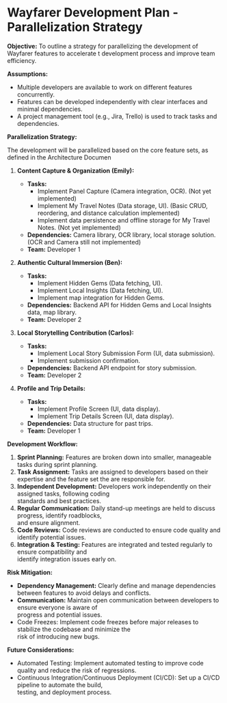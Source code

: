 # Wayfarer Development Plan - Parallelization Strategy
                                                                                                            
**Objective:** To outline a strategy for parallelizing the development of Wayfarer features to accelerate t 
development process and improve team efficiency.
                                                                                                            
**Assumptions:**
                                                                                                            
*   Multiple developers are available to work on different features concurrently.
*   Features can be developed independently with clear interfaces and minimal dependencies.
*   A project management tool (e.g., Jira, Trello) is used to track tasks and dependencies.

**Parallelization Strategy:**

The development will be parallelized based on the core feature sets, as defined in the Architecture Documen 

1.  **Content Capture & Organization (Emily):**
    *   **Tasks:**
        *   Implement Panel Capture (Camera integration, OCR). (Not yet implemented)
        *   Implement My Travel Notes (Data storage, UI). (Basic CRUD, reordering, and distance calculation implemented)
        *   Implement data persistence and offline storage for My Travel Notes. (Not yet implemented)
    *   **Dependencies:**  Camera library, OCR library, local storage solution. (OCR and Camera still not implemented)
    *   **Team:**  Developer 1

2.  **Authentic Cultural Immersion (Ben):**
    *   **Tasks:**
        *   Implement Hidden Gems (Data fetching, UI).
        *   Implement Local Insights (Data fetching, UI).
        *   Implement map integration for Hidden Gems.
    *   **Dependencies:**  Backend API for Hidden Gems and Local Insights data, map library.
    *   **Team:**  Developer 2

3.  **Local Storytelling Contribution (Carlos):**
    *   **Tasks:**
        *   Implement Local Story Submission Form (UI, data submission).
        *   Implement submission confirmation.
    *   **Dependencies:**  Backend API endpoint for story submission.
    *   **Team:**  Developer 2

4.  **Profile and Trip Details:**
    *   **Tasks:**
        *   Implement Profile Screen (UI, data display).
        *   Implement Trip Details Screen (UI, data display).
    *   **Dependencies:**  Data structure for past trips.
    *   **Team:**  Developer 1

**Development Workflow:**

1.  **Sprint Planning:**  Features are broken down into smaller, manageable tasks during sprint planning.   
2.  **Task Assignment:**  Tasks are assigned to developers based on their expertise and the feature set the 
are responsible for.
3.  **Independent Development:**  Developers work independently on their assigned tasks, following coding   
standards and best practices.
4.  **Regular Communication:**  Daily stand-up meetings are held to discuss progress, identify roadblocks,  
and ensure alignment.
5.  **Code Reviews:**  Code reviews are conducted to ensure code quality and identify potential issues.     
6.  **Integration & Testing:**  Features are integrated and tested regularly to ensure compatibility and    
identify integration issues early on.

**Risk Mitigation:**

*   **Dependency Management:**  Clearly define and manage dependencies between features to avoid delays and 
conflicts.
*   **Communication:**  Maintain open communication between developers to ensure everyone is aware of       
progress and potential issues.
*   Code Freezes: Implement code freezes before major releases to stabilize the codebase and minimize the   
risk of introducing new bugs.
                                                                                                            
**Future Considerations:**
                                                                                                            
*   Automated Testing: Implement automated testing to improve code quality and reduce the risk of
regressions.
*   Continuous Integration/Continuous Deployment (CI/CD): Set up a CI/CD pipeline to automate the build,    
testing, and deployment process.
